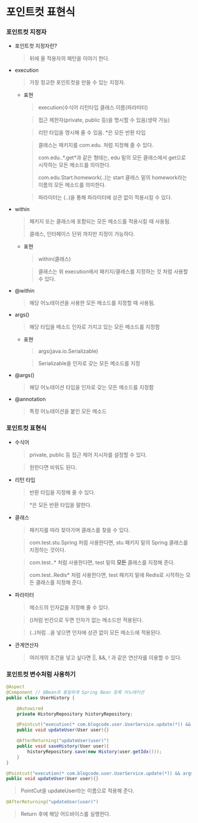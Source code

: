 # 포인트컷 표현식

### 포인트컷 지정자

- 포인트컷 지정자란?

  > 뒤에 올 적용자의 패턴을 이야기 한다.

- execution

  > 가장 정교한 포인트컷을 만들 수 있는 지정자.

  - 표현

    > execution(수식어 리턴타입 클래스.이름(파라미터)

    > 접근 제한자(private, public 등)을 명시할 수 있음(생략 가능)

    > 리턴 타입을 명시해 줄 수 있음. *은 모든 반환 타입

    > 클래스는 패키지를 com.edu. 처럼 지정해 줄 수 있다.
    >
    > com.edu..*.get\*과 같은 형태는, edu 밑의 모든 클래스에서 get으로 시작하는 모든 메소드를 의미한다.
    >
    > com.edu.Start.homework(..)는 start 클래스 밑의 homework라는 이름의 모든 메소드를 의미한다.

    > 파라미터는 (..)을 통해 파라미터에 상관 없이 적용시킬 수 있다.

- within

  > 패키지 또는 클래스에 포함되는 모든 메소드를 적용시킬 때 사용됨.
  >
  > 클래스, 인터페이스 단위 까지만 지정이 가능하다.

  - 표현

    > within(클래스)

    > 클래스는 위 execution에서 패키지/클래스를 지정하는 것 처럼 사용할 수 있다.

- @within

  > 해당 어노테이션을 사용한 모든 메소드를 지정할 때 사용됨.

- args()

  > 해당 타입을 메소드 인자로 가지고 있는 모든 메소드를 지정함

  - 표현

    > args(java.io.Serializable)

    > Serializable을 인자로 갖는 모든 메소드를 지정

- @args()

  > 해당 어노테이션 타입을 인자로 갖는 모든 메소드를 지정함

- @annotation

  > 특정 어노테이션을 붙인 모든 메소드

### 포인트컷 표현식

- 수식어

  > private, public 등 접근 제어 지시자를 설정할 수 있다.

  > 원한다면 비워도 된다.

- 리턴 타입

  > 반환 타입을 지정해 줄 수 있다.

  > *은 모든 반환 타입을 말한다.

- 클래스

  > 패키지를 따라 찾아가며 클래스를 찾을 수 있다.

  > com.test.stu.Spring 처럼 사용한다면, stu 패키지 밑의 Spring 클래스를 지정하는 것이다.

  > com.test..* 처럼 사용한다면, test 밑의 **모든** 클래스를 지정해 준다.

  > com.test..Redis* 처럼 사용한다면, test 패키지 밑에 Redis로 시작하는 모든 클래스를 지정해 준다.

- 파라미터

  > 메소드의 인자값을 지정해 줄 수 있다.

  > ()처럼 빈칸으로 두면 인자가 없는 메소드만 적용된다.

  > (..)처럼 ..을 넣으면 인자에 상관 없이 모든 메소드에 적용된다.

- 관계연산자

  > 여러개의 조건을 넣고 싶다면 ||, &&, ! 과 같은 연산자를 이용할 수 있다.

### 포인트컷 변수처럼 사용하기

```java
@Aspect
@Component // @Bean과 동일하게 Spring Bean 등록 어노테이션
public class UserHistory {

    @Autowired
    private HistoryRepository historyRepository;

    @Pointcut("execution(* com.blogcode.user.UserService.update(*)) && args(user)")
    public void updateUser(User user){}

    @AfterReturning("updateUser(user)")
    public void saveHistory(User user){
        historyRepository.save(new History(user.getIdx()));
    }
}
```

``` java
@Pointcut("execution(* com.blogcode.user.UserService.update(*)) && args(user)")
public void updateUser(User user){}
```

> PointCut을 updateUser라는 이름으로 적용해 준다.

``` java
@AfterReturning("updateUser(user)")
```

> Return 후에 해당 어드바이스를 실행한다.